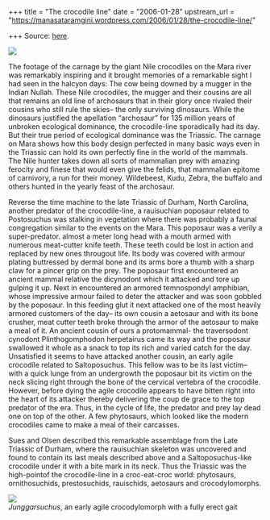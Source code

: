 +++
title = "The crocodile line"
date = "2006-01-28"
upstream_url = "https://manasataramgini.wordpress.com/2006/01/28/the-crocodile-line/"

+++
Source: [here](https://manasataramgini.wordpress.com/2006/01/28/the-crocodile-line/).



[![](https://i2.wp.com/photos1.blogger.com/hello/133/1300/400/Mara_crocodile.jpg)](http://photos1.blogger.com/hello/133/1300/640/Mara_crocodile.jpg)

The footage of the carnage by the giant Nile crocodiles on the Mara river was remarkably inspiring and it brought memories of a remarkable sight I had seen in the halcyon days: The cow being downed by a mugger in the Indian Nullah. These Nile crocodiles, the mugger and their cousins are all that remains an old line of archosaurs that in their glory once rivaled their cousins who still rule the skies– the only surviving dinosaurs. While the dinosaurs justified the apellation “archosaur” for 135 million years of unbroken ecological dominance, the crocodile-line sporadically had its day. But their true period of ecological dominance was the Triassic. The carnage on Mara shows how this body design perfected in many basic ways even in the Triassic can hold its own perfectly fine in the world of the mammals. The Nile hunter takes down all sorts of mammalian prey with amazing ferocity and finese that would even give the felids, that mammalian epitome of carnivory, a run for their money. Wildebeest, Kudu, Zebra, the buffalo and others hunted in the yearly feast of the archosaur.

Reverse the time machine to the late Triassic of Durham, North Carolina, another predator of the crocodile-line, a rauisuchian poposaur related to Postosuchus was stalking in vegetation where there was probably a faunal congregation similar to the events on the Mara. This poposaur was a verily a super-predator. almost a meter long head with a mouth armed with numerous meat-cutter knife teeth. These teeth could be lost in action and replaced by new ones througout life. Its body was covered with armour plating buttressed by dermal bone and its arms bore a thumb with a sharp claw for a pincer grip on the prey. The poposaur first encountered an ancient mammal relative the dicynodont which it attacked and tore up gulping it up. Next in encountered an armored temnospondyl amphibian, whose impressive armour failed to deter the attacker and was soon gobbled by the poposaur. In this feeding glut it next attacked one of the most heavily armored customers of the day– its own cousin a aetosaur and with its bone crusher, meat cutter teeth broke through the armor of the aetosaur to make a meal of it. An ancient cousin of ours a protomammal- the traversodont cynodont Plinthogomphodon herpetairus came its way and the poposaur swallowed it whole as a snack to top its rich and varied catch for the day. Unsatisfied it seems to have attacked another cousin, an early agile crocodile related to Saltoposuchus. This fellow was to be its last victim– with a quick lunge from an undergrowth the poposaur bit its victim on the neck slicing right through the bone of the cervical vertebra of the crocodile. However, before dying the agile crocodile appears to have bitten right into the heart of its attacker thereby delivering the coup de grace to the top predator of the era. Thus, in the cycle of life, the predator and prey lay dead one on top of the other. A few phytosaurs, which looked like the modern crocodiles came to make a meal of their carcasses.

Sues and Olsen described this remarkable assemblage from the Late Triassic of Durham, where the rauisuchian skeleton was uncovered and found to contain its last meals described above and a Saltoposuchus-like crocodile under it with a bite mark in its neck. Thus the Triassic was the high-pointof the crocodile-line in a croc-eat-croc world: phytosaurs, ornithosuchids, prestosuchids, rauischids, aetosaurs and crocodylomorphs.

[![](https://i0.wp.com/photos1.blogger.com/blogger/2010/410/320/junggarsuchus.0.jpg)](http://photos1.blogger.com/blogger/2010/410/1600/junggarsuchus.0.jpg)  
*Junggarsuchus*, an early agile crocodylomorph with a fully erect gait

